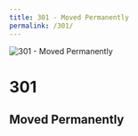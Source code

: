 ```yaml
---
title: 301 - Moved Permanently
permalink: /301/
---
```

<div>
    <img src="https://c1.staticflickr.com/8/7254/7450267292_936d31c32d_b.jpg" alt="301 - Moved Permanently" />
    <h1>301</h1>
    <h2>Moved Permanently</h2>
</div>

